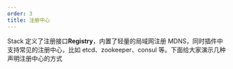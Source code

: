 ```yaml
---
order: 3
title: 注册中心
---
```


Stack 定义了注册接口**Registry**，内置了轻量的局域网注册 MDNS，同时插件中支持常见的注册中心，比如 etcd、zookeeper、consul 等。下面给大家演示几种声明注册中心的方式
